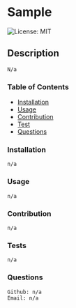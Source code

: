 # Sample

![License: MIT](https://img.shields.io/badge/License-MIT-green.svg) 

## Description
    N/a
### Table of Contents
- [Installation](#installation)
- [Usage](#usage)
- [Contribution](#contribution)
- [Test](#tests)
- [Questions](#questions)

### Installation
    n/a
### Usage
    n/a
### Contribution
    n/a
### Tests
    n/a
### Questions
    Github: n/a
    Email: n/a